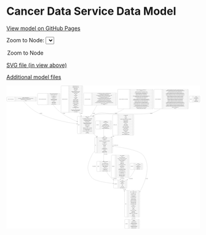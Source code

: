 <link rel='stylesheet' href="assets/style.css">
<link rel='stylesheet' href="https://unpkg.com/leaflet@1.5.1/dist/leaflet.css" integrity="sha512-xwE/Az9zrjBIphAcBb3F6JVqxf46+CDLwfLMHloNu6KEQCAWi6HcDUbeOfBIptF7tcCzusKFjFw2yuvEpDL9wQ==" crossorigin="">
<script type="text/javascript" src="https://code.jquery.com/jquery-3.2.1.min.js"></script>
<script type="text/javascript"  src="https://unpkg.com/leaflet@1.5.1/dist/leaflet.js"></script>
<script type="text/javascript" src="assets/actions.js"></script>

Cancer Data Service Data Model
==============================

[View model on GitHub Pages](https://cbiit.github.io/cds-model)



Zoom to Node: <select id="node_select">
  <option value="">Zoom to Node</option>
</select>
<div id="model"></div>

<p>
<a href="./model-desc/cds-model.svg">SVG file (in view above)</a>
<p>
<a href="./model-desc">Additional model files</a>
<div id='graph' style='display:off;'>
<svg width="4345pt" height="3219pt"
 viewBox="0.00 0.00 4344.50 3219.00" xmlns="http://www.w3.org/2000/svg" xmlns:xlink="http://www.w3.org/1999/xlink">
<g id="graph0" class="graph" transform="scale(1 1) rotate(0) translate(4 3215)">
<title>Perl</title>
<polygon fill="#ffffff" stroke="transparent" points="-4,4 -4,-3215 4340.5,-3215 4340.5,4 -4,4"/>
<!-- NonDICOMPETimages -->
<g id="node1" class="node">
<title>NonDICOMPETimages</title>
<path fill="none" stroke="#000000" d="M12,-2865.5C12,-2865.5 661,-2865.5 661,-2865.5 667,-2865.5 673,-2871.5 673,-2877.5 673,-2877.5 673,-2945.5 673,-2945.5 673,-2951.5 667,-2957.5 661,-2957.5 661,-2957.5 12,-2957.5 12,-2957.5 6,-2957.5 0,-2951.5 0,-2945.5 0,-2945.5 0,-2877.5 0,-2877.5 0,-2871.5 6,-2865.5 12,-2865.5"/>
<text text-anchor="middle" x="91" y="-2907.8" font-family="Times,serif" font-size="14.00" fill="#000000">NonDICOMPETimages</text>
<polyline fill="none" stroke="#000000" points="182,-2865.5 182,-2957.5 "/>
<text text-anchor="middle" x="192.5" y="-2907.8" font-family="Times,serif" font-size="14.00" fill="#000000"> </text>
<polyline fill="none" stroke="#000000" points="203,-2865.5 203,-2957.5 "/>
<text text-anchor="middle" x="427.5" y="-2942.3" font-family="Times,serif" font-size="14.00" fill="#000000">NonDICOMPETimages_id</text>
<polyline fill="none" stroke="#000000" points="203,-2934.5 652,-2934.5 "/>
<text text-anchor="middle" x="427.5" y="-2919.3" font-family="Times,serif" font-size="14.00" fill="#000000">PETImagingAcquisitionProtocolElement_gantryDetectorTilt</text>
<polyline fill="none" stroke="#000000" points="203,-2911.5 652,-2911.5 "/>
<text text-anchor="middle" x="427.5" y="-2896.3" font-family="Times,serif" font-size="14.00" fill="#000000">Radiopharmaceutical_radionuclideCode</text>
<polyline fill="none" stroke="#000000" points="203,-2888.5 652,-2888.5 "/>
<text text-anchor="middle" x="427.5" y="-2873.3" font-family="Times,serif" font-size="14.00" fill="#000000">crdc_id</text>
<polyline fill="none" stroke="#000000" points="652,-2865.5 652,-2957.5 "/>
<text text-anchor="middle" x="662.5" y="-2907.8" font-family="Times,serif" font-size="14.00" fill="#000000"> </text>
</g>
<!-- image -->
<g id="node3" class="node">
<title>image</title>
<path fill="none" stroke="#000000" d="M1599,-2135C1599,-2135 1964,-2135 1964,-2135 1970,-2135 1976,-2141 1976,-2147 1976,-2147 1976,-2514 1976,-2514 1976,-2520 1970,-2526 1964,-2526 1964,-2526 1599,-2526 1599,-2526 1593,-2526 1587,-2520 1587,-2514 1587,-2514 1587,-2147 1587,-2147 1587,-2141 1593,-2135 1599,-2135"/>
<text text-anchor="middle" x="1617" y="-2326.8" font-family="Times,serif" font-size="14.00" fill="#000000">image</text>
<polyline fill="none" stroke="#000000" points="1647,-2135 1647,-2526 "/>
<text text-anchor="middle" x="1657.5" y="-2326.8" font-family="Times,serif" font-size="14.00" fill="#000000"> </text>
<polyline fill="none" stroke="#000000" points="1668,-2135 1668,-2526 "/>
<text text-anchor="middle" x="1811.5" y="-2510.8" font-family="Times,serif" font-size="14.00" fill="#000000">citation_or_DOI</text>
<polyline fill="none" stroke="#000000" points="1668,-2503 1955,-2503 "/>
<text text-anchor="middle" x="1811.5" y="-2487.8" font-family="Times,serif" font-size="14.00" fill="#000000">crdc_id</text>
<polyline fill="none" stroke="#000000" points="1668,-2480 1955,-2480 "/>
<text text-anchor="middle" x="1811.5" y="-2464.8" font-family="Times,serif" font-size="14.00" fill="#000000">de_identification_method_description</text>
<polyline fill="none" stroke="#000000" points="1668,-2457 1955,-2457 "/>
<text text-anchor="middle" x="1811.5" y="-2441.8" font-family="Times,serif" font-size="14.00" fill="#000000">de_identification_method_type</text>
<polyline fill="none" stroke="#000000" points="1668,-2434 1955,-2434 "/>
<text text-anchor="middle" x="1811.5" y="-2418.8" font-family="Times,serif" font-size="14.00" fill="#000000">de_identification_software</text>
<polyline fill="none" stroke="#000000" points="1668,-2411 1955,-2411 "/>
<text text-anchor="middle" x="1811.5" y="-2395.8" font-family="Times,serif" font-size="14.00" fill="#000000">image_modality</text>
<polyline fill="none" stroke="#000000" points="1668,-2388 1955,-2388 "/>
<text text-anchor="middle" x="1811.5" y="-2372.8" font-family="Times,serif" font-size="14.00" fill="#000000">imaging_equipment_manufacturer</text>
<polyline fill="none" stroke="#000000" points="1668,-2365 1955,-2365 "/>
<text text-anchor="middle" x="1811.5" y="-2349.8" font-family="Times,serif" font-size="14.00" fill="#000000">imaging_equipment_model</text>
<polyline fill="none" stroke="#000000" points="1668,-2342 1955,-2342 "/>
<text text-anchor="middle" x="1811.5" y="-2326.8" font-family="Times,serif" font-size="14.00" fill="#000000">imaging_protocol</text>
<polyline fill="none" stroke="#000000" points="1668,-2319 1955,-2319 "/>
<text text-anchor="middle" x="1811.5" y="-2303.8" font-family="Times,serif" font-size="14.00" fill="#000000">imaging_software</text>
<polyline fill="none" stroke="#000000" points="1668,-2296 1955,-2296 "/>
<text text-anchor="middle" x="1811.5" y="-2280.8" font-family="Times,serif" font-size="14.00" fill="#000000">license</text>
<polyline fill="none" stroke="#000000" points="1668,-2273 1955,-2273 "/>
<text text-anchor="middle" x="1811.5" y="-2257.8" font-family="Times,serif" font-size="14.00" fill="#000000">longitudinal_temporal_event_offset</text>
<polyline fill="none" stroke="#000000" points="1668,-2250 1955,-2250 "/>
<text text-anchor="middle" x="1811.5" y="-2234.8" font-family="Times,serif" font-size="14.00" fill="#000000">longitudinal_temporal_event_type</text>
<polyline fill="none" stroke="#000000" points="1668,-2227 1955,-2227 "/>
<text text-anchor="middle" x="1811.5" y="-2211.8" font-family="Times,serif" font-size="14.00" fill="#000000">organ_or_tissue</text>
<polyline fill="none" stroke="#000000" points="1668,-2204 1955,-2204 "/>
<text text-anchor="middle" x="1811.5" y="-2188.8" font-family="Times,serif" font-size="14.00" fill="#000000">performed_imaging_study_typeCode</text>
<polyline fill="none" stroke="#000000" points="1668,-2181 1955,-2181 "/>
<text text-anchor="middle" x="1811.5" y="-2165.8" font-family="Times,serif" font-size="14.00" fill="#000000">species</text>
<polyline fill="none" stroke="#000000" points="1668,-2158 1955,-2158 "/>
<text text-anchor="middle" x="1811.5" y="-2142.8" font-family="Times,serif" font-size="14.00" fill="#000000">study_link_id</text>
<polyline fill="none" stroke="#000000" points="1955,-2135 1955,-2526 "/>
<text text-anchor="middle" x="1965.5" y="-2326.8" font-family="Times,serif" font-size="14.00" fill="#000000"> </text>
</g>
<!-- NonDICOMPETimages&#45;&gt;image -->
<g id="edge9" class="edge">
<title>NonDICOMPETimages&#45;&gt;image</title>
<path fill="none" stroke="#000000" d="M376.4788,-2865.231C436.1849,-2799.0815 555.2193,-2678.1811 681.5,-2612 971.3937,-2460.0727 1347.9548,-2386.8059 1576.8265,-2354.0727"/>
<polygon fill="#000000" stroke="#000000" points="1577.5255,-2357.5087 1586.9352,-2352.6396 1576.5429,-2350.578 1577.5255,-2357.5087"/>
<text text-anchor="middle" x="769" y="-2582.8" font-family="Times,serif" font-size="14.00" fill="#000000">of_image</text>
</g>
<!-- program -->
<g id="node2" class="node">
<title>program</title>
<path fill="none" stroke="#000000" d="M2660.5,-.5C2660.5,-.5 2968.5,-.5 2968.5,-.5 2974.5,-.5 2980.5,-6.5 2980.5,-12.5 2980.5,-12.5 2980.5,-195.5 2980.5,-195.5 2980.5,-201.5 2974.5,-207.5 2968.5,-207.5 2968.5,-207.5 2660.5,-207.5 2660.5,-207.5 2654.5,-207.5 2648.5,-201.5 2648.5,-195.5 2648.5,-195.5 2648.5,-12.5 2648.5,-12.5 2648.5,-6.5 2654.5,-.5 2660.5,-.5"/>
<text text-anchor="middle" x="2687.5" y="-100.3" font-family="Times,serif" font-size="14.00" fill="#000000">program</text>
<polyline fill="none" stroke="#000000" points="2726.5,-.5 2726.5,-207.5 "/>
<text text-anchor="middle" x="2737" y="-100.3" font-family="Times,serif" font-size="14.00" fill="#000000"> </text>
<polyline fill="none" stroke="#000000" points="2747.5,-.5 2747.5,-207.5 "/>
<text text-anchor="middle" x="2853.5" y="-192.3" font-family="Times,serif" font-size="14.00" fill="#000000">crdc_id</text>
<polyline fill="none" stroke="#000000" points="2747.5,-184.5 2959.5,-184.5 "/>
<text text-anchor="middle" x="2853.5" y="-169.3" font-family="Times,serif" font-size="14.00" fill="#000000">institution</text>
<polyline fill="none" stroke="#000000" points="2747.5,-161.5 2959.5,-161.5 "/>
<text text-anchor="middle" x="2853.5" y="-146.3" font-family="Times,serif" font-size="14.00" fill="#000000">program_acronym</text>
<polyline fill="none" stroke="#000000" points="2747.5,-138.5 2959.5,-138.5 "/>
<text text-anchor="middle" x="2853.5" y="-123.3" font-family="Times,serif" font-size="14.00" fill="#000000">program_external_url</text>
<polyline fill="none" stroke="#000000" points="2747.5,-115.5 2959.5,-115.5 "/>
<text text-anchor="middle" x="2853.5" y="-100.3" font-family="Times,serif" font-size="14.00" fill="#000000">program_full_description</text>
<polyline fill="none" stroke="#000000" points="2747.5,-92.5 2959.5,-92.5 "/>
<text text-anchor="middle" x="2853.5" y="-77.3" font-family="Times,serif" font-size="14.00" fill="#000000">program_name</text>
<polyline fill="none" stroke="#000000" points="2747.5,-69.5 2959.5,-69.5 "/>
<text text-anchor="middle" x="2853.5" y="-54.3" font-family="Times,serif" font-size="14.00" fill="#000000">program_short_description</text>
<polyline fill="none" stroke="#000000" points="2747.5,-46.5 2959.5,-46.5 "/>
<text text-anchor="middle" x="2853.5" y="-31.3" font-family="Times,serif" font-size="14.00" fill="#000000">program_short_name</text>
<polyline fill="none" stroke="#000000" points="2747.5,-23.5 2959.5,-23.5 "/>
<text text-anchor="middle" x="2853.5" y="-8.3" font-family="Times,serif" font-size="14.00" fill="#000000">program_sort_order</text>
<polyline fill="none" stroke="#000000" points="2959.5,-.5 2959.5,-207.5 "/>
<text text-anchor="middle" x="2970" y="-100.3" font-family="Times,serif" font-size="14.00" fill="#000000"> </text>
</g>
<!-- file -->
<g id="node10" class="node">
<title>file</title>
<path fill="none" stroke="#000000" d="M1986.5,-1703.5C1986.5,-1703.5 2366.5,-1703.5 2366.5,-1703.5 2372.5,-1703.5 2378.5,-1709.5 2378.5,-1715.5 2378.5,-1715.5 2378.5,-2036.5 2378.5,-2036.5 2378.5,-2042.5 2372.5,-2048.5 2366.5,-2048.5 2366.5,-2048.5 1986.5,-2048.5 1986.5,-2048.5 1980.5,-2048.5 1974.5,-2042.5 1974.5,-2036.5 1974.5,-2036.5 1974.5,-1715.5 1974.5,-1715.5 1974.5,-1709.5 1980.5,-1703.5 1986.5,-1703.5"/>
<text text-anchor="middle" x="1994" y="-1872.3" font-family="Times,serif" font-size="14.00" fill="#000000">file</text>
<polyline fill="none" stroke="#000000" points="2013.5,-1703.5 2013.5,-2048.5 "/>
<text text-anchor="middle" x="2024" y="-1872.3" font-family="Times,serif" font-size="14.00" fill="#000000"> </text>
<polyline fill="none" stroke="#000000" points="2034.5,-1703.5 2034.5,-2048.5 "/>
<text text-anchor="middle" x="2196" y="-2033.3" font-family="Times,serif" font-size="14.00" fill="#000000">checksum_algorithm</text>
<polyline fill="none" stroke="#000000" points="2034.5,-2025.5 2357.5,-2025.5 "/>
<text text-anchor="middle" x="2196" y="-2010.3" font-family="Times,serif" font-size="14.00" fill="#000000">checksum_value</text>
<polyline fill="none" stroke="#000000" points="2034.5,-2002.5 2357.5,-2002.5 "/>
<text text-anchor="middle" x="2196" y="-1987.3" font-family="Times,serif" font-size="14.00" fill="#000000">crdc_id</text>
<polyline fill="none" stroke="#000000" points="2034.5,-1979.5 2357.5,-1979.5 "/>
<text text-anchor="middle" x="2196" y="-1964.3" font-family="Times,serif" font-size="14.00" fill="#000000">experimental_strategy_and_data_subtypes</text>
<polyline fill="none" stroke="#000000" points="2034.5,-1956.5 2357.5,-1956.5 "/>
<text text-anchor="middle" x="2196" y="-1941.3" font-family="Times,serif" font-size="14.00" fill="#000000">file_description</text>
<polyline fill="none" stroke="#000000" points="2034.5,-1933.5 2357.5,-1933.5 "/>
<text text-anchor="middle" x="2196" y="-1918.3" font-family="Times,serif" font-size="14.00" fill="#000000">file_id</text>
<polyline fill="none" stroke="#000000" points="2034.5,-1910.5 2357.5,-1910.5 "/>
<text text-anchor="middle" x="2196" y="-1895.3" font-family="Times,serif" font-size="14.00" fill="#000000">file_mapping_level</text>
<polyline fill="none" stroke="#000000" points="2034.5,-1887.5 2357.5,-1887.5 "/>
<text text-anchor="middle" x="2196" y="-1872.3" font-family="Times,serif" font-size="14.00" fill="#000000">file_name</text>
<polyline fill="none" stroke="#000000" points="2034.5,-1864.5 2357.5,-1864.5 "/>
<text text-anchor="middle" x="2196" y="-1849.3" font-family="Times,serif" font-size="14.00" fill="#000000">file_size</text>
<polyline fill="none" stroke="#000000" points="2034.5,-1841.5 2357.5,-1841.5 "/>
<text text-anchor="middle" x="2196" y="-1826.3" font-family="Times,serif" font-size="14.00" fill="#000000">file_type</text>
<polyline fill="none" stroke="#000000" points="2034.5,-1818.5 2357.5,-1818.5 "/>
<text text-anchor="middle" x="2196" y="-1803.3" font-family="Times,serif" font-size="14.00" fill="#000000">file_url_in_cds</text>
<polyline fill="none" stroke="#000000" points="2034.5,-1795.5 2357.5,-1795.5 "/>
<text text-anchor="middle" x="2196" y="-1780.3" font-family="Times,serif" font-size="14.00" fill="#000000">is_supplementary_file</text>
<polyline fill="none" stroke="#000000" points="2034.5,-1772.5 2357.5,-1772.5 "/>
<text text-anchor="middle" x="2196" y="-1757.3" font-family="Times,serif" font-size="14.00" fill="#000000">md5sum</text>
<polyline fill="none" stroke="#000000" points="2034.5,-1749.5 2357.5,-1749.5 "/>
<text text-anchor="middle" x="2196" y="-1734.3" font-family="Times,serif" font-size="14.00" fill="#000000">release_datetime</text>
<polyline fill="none" stroke="#000000" points="2034.5,-1726.5 2357.5,-1726.5 "/>
<text text-anchor="middle" x="2196" y="-1711.3" font-family="Times,serif" font-size="14.00" fill="#000000">submission_version</text>
<polyline fill="none" stroke="#000000" points="2357.5,-1703.5 2357.5,-2048.5 "/>
<text text-anchor="middle" x="2368" y="-1872.3" font-family="Times,serif" font-size="14.00" fill="#000000"> </text>
</g>
<!-- image&#45;&gt;file -->
<g id="edge17" class="edge">
<title>image&#45;&gt;file</title>
<path fill="none" stroke="#000000" d="M1951.5947,-2134.7834C1974.2258,-2108.7433 1997.3465,-2082.1399 2019.7369,-2056.3768"/>
<polygon fill="#000000" stroke="#000000" points="2022.427,-2058.617 2026.345,-2048.7733 2017.1435,-2054.0252 2022.427,-2058.617"/>
<text text-anchor="middle" x="2025.5" y="-2070.8" font-family="Times,serif" font-size="14.00" fill="#000000">of_file</text>
</g>
<!-- sample -->
<g id="node4" class="node">
<title>sample</title>
<path fill="none" stroke="#000000" d="M2033.5,-1283.5C2033.5,-1283.5 2319.5,-1283.5 2319.5,-1283.5 2325.5,-1283.5 2331.5,-1289.5 2331.5,-1295.5 2331.5,-1295.5 2331.5,-1501.5 2331.5,-1501.5 2331.5,-1507.5 2325.5,-1513.5 2319.5,-1513.5 2319.5,-1513.5 2033.5,-1513.5 2033.5,-1513.5 2027.5,-1513.5 2021.5,-1507.5 2021.5,-1501.5 2021.5,-1501.5 2021.5,-1295.5 2021.5,-1295.5 2021.5,-1289.5 2027.5,-1283.5 2033.5,-1283.5"/>
<text text-anchor="middle" x="2055.5" y="-1394.8" font-family="Times,serif" font-size="14.00" fill="#000000">sample</text>
<polyline fill="none" stroke="#000000" points="2089.5,-1283.5 2089.5,-1513.5 "/>
<text text-anchor="middle" x="2100" y="-1394.8" font-family="Times,serif" font-size="14.00" fill="#000000"> </text>
<polyline fill="none" stroke="#000000" points="2110.5,-1283.5 2110.5,-1513.5 "/>
<text text-anchor="middle" x="2210.5" y="-1498.3" font-family="Times,serif" font-size="14.00" fill="#000000">biosample_accession</text>
<polyline fill="none" stroke="#000000" points="2110.5,-1490.5 2310.5,-1490.5 "/>
<text text-anchor="middle" x="2210.5" y="-1475.3" font-family="Times,serif" font-size="14.00" fill="#000000">crdc_id</text>
<polyline fill="none" stroke="#000000" points="2110.5,-1467.5 2310.5,-1467.5 "/>
<text text-anchor="middle" x="2210.5" y="-1452.3" font-family="Times,serif" font-size="14.00" fill="#000000">derived_from_specimen</text>
<polyline fill="none" stroke="#000000" points="2110.5,-1444.5 2310.5,-1444.5 "/>
<text text-anchor="middle" x="2210.5" y="-1429.3" font-family="Times,serif" font-size="14.00" fill="#000000">sample_age_at_collection</text>
<polyline fill="none" stroke="#000000" points="2110.5,-1421.5 2310.5,-1421.5 "/>
<text text-anchor="middle" x="2210.5" y="-1406.3" font-family="Times,serif" font-size="14.00" fill="#000000">sample_anatomic_site</text>
<polyline fill="none" stroke="#000000" points="2110.5,-1398.5 2310.5,-1398.5 "/>
<text text-anchor="middle" x="2210.5" y="-1383.3" font-family="Times,serif" font-size="14.00" fill="#000000">sample_description</text>
<polyline fill="none" stroke="#000000" points="2110.5,-1375.5 2310.5,-1375.5 "/>
<text text-anchor="middle" x="2210.5" y="-1360.3" font-family="Times,serif" font-size="14.00" fill="#000000">sample_id</text>
<polyline fill="none" stroke="#000000" points="2110.5,-1352.5 2310.5,-1352.5 "/>
<text text-anchor="middle" x="2210.5" y="-1337.3" font-family="Times,serif" font-size="14.00" fill="#000000">sample_tumor_status</text>
<polyline fill="none" stroke="#000000" points="2110.5,-1329.5 2310.5,-1329.5 "/>
<text text-anchor="middle" x="2210.5" y="-1314.3" font-family="Times,serif" font-size="14.00" fill="#000000">sample_type</text>
<polyline fill="none" stroke="#000000" points="2110.5,-1306.5 2310.5,-1306.5 "/>
<text text-anchor="middle" x="2210.5" y="-1291.3" font-family="Times,serif" font-size="14.00" fill="#000000">sample_type_category</text>
<polyline fill="none" stroke="#000000" points="2310.5,-1283.5 2310.5,-1513.5 "/>
<text text-anchor="middle" x="2321" y="-1394.8" font-family="Times,serif" font-size="14.00" fill="#000000"> </text>
</g>
<!-- participant -->
<g id="node13" class="node">
<title>participant</title>
<path fill="none" stroke="#000000" d="M2409.5,-909.5C2409.5,-909.5 2687.5,-909.5 2687.5,-909.5 2693.5,-909.5 2699.5,-915.5 2699.5,-921.5 2699.5,-921.5 2699.5,-1081.5 2699.5,-1081.5 2699.5,-1087.5 2693.5,-1093.5 2687.5,-1093.5 2687.5,-1093.5 2409.5,-1093.5 2409.5,-1093.5 2403.5,-1093.5 2397.5,-1087.5 2397.5,-1081.5 2397.5,-1081.5 2397.5,-921.5 2397.5,-921.5 2397.5,-915.5 2403.5,-909.5 2409.5,-909.5"/>
<text text-anchor="middle" x="2445.5" y="-997.8" font-family="Times,serif" font-size="14.00" fill="#000000">participant</text>
<polyline fill="none" stroke="#000000" points="2493.5,-909.5 2493.5,-1093.5 "/>
<text text-anchor="middle" x="2504" y="-997.8" font-family="Times,serif" font-size="14.00" fill="#000000"> </text>
<polyline fill="none" stroke="#000000" points="2514.5,-909.5 2514.5,-1093.5 "/>
<text text-anchor="middle" x="2596.5" y="-1078.3" font-family="Times,serif" font-size="14.00" fill="#000000">crdc_id</text>
<polyline fill="none" stroke="#000000" points="2514.5,-1070.5 2678.5,-1070.5 "/>
<text text-anchor="middle" x="2596.5" y="-1055.3" font-family="Times,serif" font-size="14.00" fill="#000000">dbGaP_subject_id</text>
<polyline fill="none" stroke="#000000" points="2514.5,-1047.5 2678.5,-1047.5 "/>
<text text-anchor="middle" x="2596.5" y="-1032.3" font-family="Times,serif" font-size="14.00" fill="#000000">ethnicity</text>
<polyline fill="none" stroke="#000000" points="2514.5,-1024.5 2678.5,-1024.5 "/>
<text text-anchor="middle" x="2596.5" y="-1009.3" font-family="Times,serif" font-size="14.00" fill="#000000">participant_id</text>
<polyline fill="none" stroke="#000000" points="2514.5,-1001.5 2678.5,-1001.5 "/>
<text text-anchor="middle" x="2596.5" y="-986.3" font-family="Times,serif" font-size="14.00" fill="#000000">race</text>
<polyline fill="none" stroke="#000000" points="2514.5,-978.5 2678.5,-978.5 "/>
<text text-anchor="middle" x="2596.5" y="-963.3" font-family="Times,serif" font-size="14.00" fill="#000000">sex</text>
<polyline fill="none" stroke="#000000" points="2514.5,-955.5 2678.5,-955.5 "/>
<text text-anchor="middle" x="2596.5" y="-940.3" font-family="Times,serif" font-size="14.00" fill="#000000">sex_at_birth</text>
<polyline fill="none" stroke="#000000" points="2514.5,-932.5 2678.5,-932.5 "/>
<text text-anchor="middle" x="2596.5" y="-917.3" font-family="Times,serif" font-size="14.00" fill="#000000">study_participant_id</text>
<polyline fill="none" stroke="#000000" points="2678.5,-909.5 2678.5,-1093.5 "/>
<text text-anchor="middle" x="2689" y="-997.8" font-family="Times,serif" font-size="14.00" fill="#000000"> </text>
</g>
<!-- sample&#45;&gt;participant -->
<g id="edge14" class="edge">
<title>sample&#45;&gt;participant</title>
<path fill="none" stroke="#000000" d="M2237.8331,-1283.3325C2265.5556,-1237.3225 2300.9776,-1185.7138 2340.5,-1145 2355.8033,-1129.2354 2373.0791,-1114.1471 2390.9702,-1100.0737"/>
<polygon fill="#000000" stroke="#000000" points="2393.464,-1102.5694 2399.2288,-1093.6803 2389.1788,-1097.0343 2393.464,-1102.5694"/>
<text text-anchor="middle" x="2427" y="-1115.8" font-family="Times,serif" font-size="14.00" fill="#000000">of_participant</text>
</g>
<!-- NonDICOMpathologyImages -->
<g id="node5" class="node">
<title>NonDICOMpathologyImages</title>
<path fill="none" stroke="#000000" d="M703,-2785C703,-2785 1190,-2785 1190,-2785 1196,-2785 1202,-2791 1202,-2797 1202,-2797 1202,-3026 1202,-3026 1202,-3032 1196,-3038 1190,-3038 1190,-3038 703,-3038 703,-3038 697,-3038 691,-3032 691,-3026 691,-3026 691,-2797 691,-2797 691,-2791 697,-2785 703,-2785"/>
<text text-anchor="middle" x="803" y="-2907.8" font-family="Times,serif" font-size="14.00" fill="#000000">NonDICOMpathologyImages</text>
<polyline fill="none" stroke="#000000" points="915,-2785 915,-3038 "/>
<text text-anchor="middle" x="925.5" y="-2907.8" font-family="Times,serif" font-size="14.00" fill="#000000"> </text>
<polyline fill="none" stroke="#000000" points="936,-2785 936,-3038 "/>
<text text-anchor="middle" x="1058.5" y="-3022.8" font-family="Times,serif" font-size="14.00" fill="#000000">NonDICOMpathologyImages_id</text>
<polyline fill="none" stroke="#000000" points="936,-3015 1181,-3015 "/>
<text text-anchor="middle" x="1058.5" y="-2999.8" font-family="Times,serif" font-size="14.00" fill="#000000">acquisition_method_type</text>
<polyline fill="none" stroke="#000000" points="936,-2992 1181,-2992 "/>
<text text-anchor="middle" x="1058.5" y="-2976.8" font-family="Times,serif" font-size="14.00" fill="#000000">crdc_id</text>
<polyline fill="none" stroke="#000000" points="936,-2969 1181,-2969 "/>
<text text-anchor="middle" x="1058.5" y="-2953.8" font-family="Times,serif" font-size="14.00" fill="#000000">embedding_medium</text>
<polyline fill="none" stroke="#000000" points="936,-2946 1181,-2946 "/>
<text text-anchor="middle" x="1058.5" y="-2930.8" font-family="Times,serif" font-size="14.00" fill="#000000">immersion</text>
<polyline fill="none" stroke="#000000" points="936,-2923 1181,-2923 "/>
<text text-anchor="middle" x="1058.5" y="-2907.8" font-family="Times,serif" font-size="14.00" fill="#000000">lens_numerical_aperture</text>
<polyline fill="none" stroke="#000000" points="936,-2900 1181,-2900 "/>
<text text-anchor="middle" x="1058.5" y="-2884.8" font-family="Times,serif" font-size="14.00" fill="#000000">nominal_magnification</text>
<polyline fill="none" stroke="#000000" points="936,-2877 1181,-2877 "/>
<text text-anchor="middle" x="1058.5" y="-2861.8" font-family="Times,serif" font-size="14.00" fill="#000000">objective</text>
<polyline fill="none" stroke="#000000" points="936,-2854 1181,-2854 "/>
<text text-anchor="middle" x="1058.5" y="-2838.8" font-family="Times,serif" font-size="14.00" fill="#000000">staining_method</text>
<polyline fill="none" stroke="#000000" points="936,-2831 1181,-2831 "/>
<text text-anchor="middle" x="1058.5" y="-2815.8" font-family="Times,serif" font-size="14.00" fill="#000000">tissue_fixative</text>
<polyline fill="none" stroke="#000000" points="936,-2808 1181,-2808 "/>
<text text-anchor="middle" x="1058.5" y="-2792.8" font-family="Times,serif" font-size="14.00" fill="#000000">tumor_tissue_type</text>
<polyline fill="none" stroke="#000000" points="1181,-2785 1181,-3038 "/>
<text text-anchor="middle" x="1191.5" y="-2907.8" font-family="Times,serif" font-size="14.00" fill="#000000"> </text>
</g>
<!-- NonDICOMpathologyImages&#45;&gt;image -->
<g id="edge4" class="edge">
<title>NonDICOMpathologyImages&#45;&gt;image</title>
<path fill="none" stroke="#000000" d="M1039.4159,-2784.9654C1086.196,-2727.2215 1146.5091,-2660.9671 1210.5,-2612 1322.0247,-2526.6591 1463.5035,-2456.6876 1577.7298,-2407.8518"/>
<polygon fill="#000000" stroke="#000000" points="1579.1164,-2411.0655 1586.9488,-2403.9308 1576.3767,-2404.6239 1579.1164,-2411.0655"/>
<text text-anchor="middle" x="1285" y="-2582.8" font-family="Times,serif" font-size="14.00" fill="#000000">of_image</text>
</g>
<!-- version -->
<g id="node6" class="node">
<title>version</title>
<path fill="none" stroke="#000000" d="M4108.5,-2842.5C4108.5,-2842.5 4324.5,-2842.5 4324.5,-2842.5 4330.5,-2842.5 4336.5,-2848.5 4336.5,-2854.5 4336.5,-2854.5 4336.5,-2968.5 4336.5,-2968.5 4336.5,-2974.5 4330.5,-2980.5 4324.5,-2980.5 4324.5,-2980.5 4108.5,-2980.5 4108.5,-2980.5 4102.5,-2980.5 4096.5,-2974.5 4096.5,-2968.5 4096.5,-2968.5 4096.5,-2854.5 4096.5,-2854.5 4096.5,-2848.5 4102.5,-2842.5 4108.5,-2842.5"/>
<text text-anchor="middle" x="4131" y="-2907.8" font-family="Times,serif" font-size="14.00" fill="#000000">version</text>
<polyline fill="none" stroke="#000000" points="4165.5,-2842.5 4165.5,-2980.5 "/>
<text text-anchor="middle" x="4176" y="-2907.8" font-family="Times,serif" font-size="14.00" fill="#000000"> </text>
<polyline fill="none" stroke="#000000" points="4186.5,-2842.5 4186.5,-2980.5 "/>
<text text-anchor="middle" x="4251" y="-2965.3" font-family="Times,serif" font-size="14.00" fill="#000000">crdc_id</text>
<polyline fill="none" stroke="#000000" points="4186.5,-2957.5 4315.5,-2957.5 "/>
<text text-anchor="middle" x="4251" y="-2942.3" font-family="Times,serif" font-size="14.00" fill="#000000">data_version</text>
<polyline fill="none" stroke="#000000" points="4186.5,-2934.5 4315.5,-2934.5 "/>
<text text-anchor="middle" x="4251" y="-2919.3" font-family="Times,serif" font-size="14.00" fill="#000000">data_version_id</text>
<polyline fill="none" stroke="#000000" points="4186.5,-2911.5 4315.5,-2911.5 "/>
<text text-anchor="middle" x="4251" y="-2896.3" font-family="Times,serif" font-size="14.00" fill="#000000">datetime</text>
<polyline fill="none" stroke="#000000" points="4186.5,-2888.5 4315.5,-2888.5 "/>
<text text-anchor="middle" x="4251" y="-2873.3" font-family="Times,serif" font-size="14.00" fill="#000000">description</text>
<polyline fill="none" stroke="#000000" points="4186.5,-2865.5 4315.5,-2865.5 "/>
<text text-anchor="middle" x="4251" y="-2850.3" font-family="Times,serif" font-size="14.00" fill="#000000">model_version</text>
<polyline fill="none" stroke="#000000" points="4315.5,-2842.5 4315.5,-2980.5 "/>
<text text-anchor="middle" x="4326" y="-2907.8" font-family="Times,serif" font-size="14.00" fill="#000000"> </text>
</g>
<!-- proteomic -->
<g id="node7" class="node">
<title>proteomic</title>
<path fill="none" stroke="#000000" d="M2006.5,-2238.5C2006.5,-2238.5 2346.5,-2238.5 2346.5,-2238.5 2352.5,-2238.5 2358.5,-2244.5 2358.5,-2250.5 2358.5,-2250.5 2358.5,-2410.5 2358.5,-2410.5 2358.5,-2416.5 2352.5,-2422.5 2346.5,-2422.5 2346.5,-2422.5 2006.5,-2422.5 2006.5,-2422.5 2000.5,-2422.5 1994.5,-2416.5 1994.5,-2410.5 1994.5,-2410.5 1994.5,-2250.5 1994.5,-2250.5 1994.5,-2244.5 2000.5,-2238.5 2006.5,-2238.5"/>
<text text-anchor="middle" x="2039" y="-2326.8" font-family="Times,serif" font-size="14.00" fill="#000000">proteomic</text>
<polyline fill="none" stroke="#000000" points="2083.5,-2238.5 2083.5,-2422.5 "/>
<text text-anchor="middle" x="2094" y="-2326.8" font-family="Times,serif" font-size="14.00" fill="#000000"> </text>
<polyline fill="none" stroke="#000000" points="2104.5,-2238.5 2104.5,-2422.5 "/>
<text text-anchor="middle" x="2221" y="-2407.3" font-family="Times,serif" font-size="14.00" fill="#000000">aliquot_id</text>
<polyline fill="none" stroke="#000000" points="2104.5,-2399.5 2337.5,-2399.5 "/>
<text text-anchor="middle" x="2221" y="-2384.3" font-family="Times,serif" font-size="14.00" fill="#000000">analytical_fractions</text>
<polyline fill="none" stroke="#000000" points="2104.5,-2376.5 2337.5,-2376.5 "/>
<text text-anchor="middle" x="2221" y="-2361.3" font-family="Times,serif" font-size="14.00" fill="#000000">crdc_id</text>
<polyline fill="none" stroke="#000000" points="2104.5,-2353.5 2337.5,-2353.5 "/>
<text text-anchor="middle" x="2221" y="-2338.3" font-family="Times,serif" font-size="14.00" fill="#000000">instrument_make</text>
<polyline fill="none" stroke="#000000" points="2104.5,-2330.5 2337.5,-2330.5 "/>
<text text-anchor="middle" x="2221" y="-2315.3" font-family="Times,serif" font-size="14.00" fill="#000000">manufacturer_model_name</text>
<polyline fill="none" stroke="#000000" points="2104.5,-2307.5 2337.5,-2307.5 "/>
<text text-anchor="middle" x="2221" y="-2292.3" font-family="Times,serif" font-size="14.00" fill="#000000">proteomic_design_description</text>
<polyline fill="none" stroke="#000000" points="2104.5,-2284.5 2337.5,-2284.5 "/>
<text text-anchor="middle" x="2221" y="-2269.3" font-family="Times,serif" font-size="14.00" fill="#000000">proteomic_info_id</text>
<polyline fill="none" stroke="#000000" points="2104.5,-2261.5 2337.5,-2261.5 "/>
<text text-anchor="middle" x="2221" y="-2246.3" font-family="Times,serif" font-size="14.00" fill="#000000">proteomic_instrument_model</text>
<polyline fill="none" stroke="#000000" points="2337.5,-2238.5 2337.5,-2422.5 "/>
<text text-anchor="middle" x="2348" y="-2326.8" font-family="Times,serif" font-size="14.00" fill="#000000"> </text>
</g>
<!-- proteomic&#45;&gt;file -->
<g id="edge18" class="edge">
<title>proteomic&#45;&gt;file</title>
<path fill="none" stroke="#000000" d="M2176.5,-2238.2514C2176.5,-2186.6364 2176.5,-2120.446 2176.5,-2058.7976"/>
<polygon fill="#000000" stroke="#000000" points="2180.0001,-2058.5472 2176.5,-2048.5472 2173.0001,-2058.5472 2180.0001,-2058.5472"/>
<text text-anchor="middle" x="2198.5" y="-2070.8" font-family="Times,serif" font-size="14.00" fill="#000000">of_file</text>
</g>
<!-- diagnosis -->
<g id="node8" class="node">
<title>diagnosis</title>
<path fill="none" stroke="#000000" d="M2361.5,-1145.5C2361.5,-1145.5 2735.5,-1145.5 2735.5,-1145.5 2741.5,-1145.5 2747.5,-1151.5 2747.5,-1157.5 2747.5,-1157.5 2747.5,-1639.5 2747.5,-1639.5 2747.5,-1645.5 2741.5,-1651.5 2735.5,-1651.5 2735.5,-1651.5 2361.5,-1651.5 2361.5,-1651.5 2355.5,-1651.5 2349.5,-1645.5 2349.5,-1639.5 2349.5,-1639.5 2349.5,-1157.5 2349.5,-1157.5 2349.5,-1151.5 2355.5,-1145.5 2361.5,-1145.5"/>
<text text-anchor="middle" x="2391.5" y="-1394.8" font-family="Times,serif" font-size="14.00" fill="#000000">diagnosis</text>
<polyline fill="none" stroke="#000000" points="2433.5,-1145.5 2433.5,-1651.5 "/>
<text text-anchor="middle" x="2444" y="-1394.8" font-family="Times,serif" font-size="14.00" fill="#000000"> </text>
<polyline fill="none" stroke="#000000" points="2454.5,-1145.5 2454.5,-1651.5 "/>
<text text-anchor="middle" x="2590.5" y="-1636.3" font-family="Times,serif" font-size="14.00" fill="#000000">age_at_diagnosis</text>
<polyline fill="none" stroke="#000000" points="2454.5,-1628.5 2726.5,-1628.5 "/>
<text text-anchor="middle" x="2590.5" y="-1613.3" font-family="Times,serif" font-size="14.00" fill="#000000">crdc_id</text>
<polyline fill="none" stroke="#000000" points="2454.5,-1605.5 2726.5,-1605.5 "/>
<text text-anchor="middle" x="2590.5" y="-1590.3" font-family="Times,serif" font-size="14.00" fill="#000000">days_to_last_followup</text>
<polyline fill="none" stroke="#000000" points="2454.5,-1582.5 2726.5,-1582.5 "/>
<text text-anchor="middle" x="2590.5" y="-1567.3" font-family="Times,serif" font-size="14.00" fill="#000000">days_to_last_known_disease_status</text>
<polyline fill="none" stroke="#000000" points="2454.5,-1559.5 2726.5,-1559.5 "/>
<text text-anchor="middle" x="2590.5" y="-1544.3" font-family="Times,serif" font-size="14.00" fill="#000000">days_to_last_known_status</text>
<polyline fill="none" stroke="#000000" points="2454.5,-1536.5 2726.5,-1536.5 "/>
<text text-anchor="middle" x="2590.5" y="-1521.3" font-family="Times,serif" font-size="14.00" fill="#000000">days_to_recurrence</text>
<polyline fill="none" stroke="#000000" points="2454.5,-1513.5 2726.5,-1513.5 "/>
<text text-anchor="middle" x="2590.5" y="-1498.3" font-family="Times,serif" font-size="14.00" fill="#000000">diagnosis_id</text>
<polyline fill="none" stroke="#000000" points="2454.5,-1490.5 2726.5,-1490.5 "/>
<text text-anchor="middle" x="2590.5" y="-1475.3" font-family="Times,serif" font-size="14.00" fill="#000000">disease_type</text>
<polyline fill="none" stroke="#000000" points="2454.5,-1467.5 2726.5,-1467.5 "/>
<text text-anchor="middle" x="2590.5" y="-1452.3" font-family="Times,serif" font-size="14.00" fill="#000000">incidence_type</text>
<polyline fill="none" stroke="#000000" points="2454.5,-1444.5 2726.5,-1444.5 "/>
<text text-anchor="middle" x="2590.5" y="-1429.3" font-family="Times,serif" font-size="14.00" fill="#000000">last_known_disease_status</text>
<polyline fill="none" stroke="#000000" points="2454.5,-1421.5 2726.5,-1421.5 "/>
<text text-anchor="middle" x="2590.5" y="-1406.3" font-family="Times,serif" font-size="14.00" fill="#000000">morphology</text>
<polyline fill="none" stroke="#000000" points="2454.5,-1398.5 2726.5,-1398.5 "/>
<text text-anchor="middle" x="2590.5" y="-1383.3" font-family="Times,serif" font-size="14.00" fill="#000000">primary_diagnosis</text>
<polyline fill="none" stroke="#000000" points="2454.5,-1375.5 2726.5,-1375.5 "/>
<text text-anchor="middle" x="2590.5" y="-1360.3" font-family="Times,serif" font-size="14.00" fill="#000000">primary_site</text>
<polyline fill="none" stroke="#000000" points="2454.5,-1352.5 2726.5,-1352.5 "/>
<text text-anchor="middle" x="2590.5" y="-1337.3" font-family="Times,serif" font-size="14.00" fill="#000000">progression_or_recurrence</text>
<polyline fill="none" stroke="#000000" points="2454.5,-1329.5 2726.5,-1329.5 "/>
<text text-anchor="middle" x="2590.5" y="-1314.3" font-family="Times,serif" font-size="14.00" fill="#000000">site_of_resection_or_biopsy</text>
<polyline fill="none" stroke="#000000" points="2454.5,-1306.5 2726.5,-1306.5 "/>
<text text-anchor="middle" x="2590.5" y="-1291.3" font-family="Times,serif" font-size="14.00" fill="#000000">study_diagnosis_id</text>
<polyline fill="none" stroke="#000000" points="2454.5,-1283.5 2726.5,-1283.5 "/>
<text text-anchor="middle" x="2590.5" y="-1268.3" font-family="Times,serif" font-size="14.00" fill="#000000">tissue_or_organ_of_origin</text>
<polyline fill="none" stroke="#000000" points="2454.5,-1260.5 2726.5,-1260.5 "/>
<text text-anchor="middle" x="2590.5" y="-1245.3" font-family="Times,serif" font-size="14.00" fill="#000000">tumor_grade</text>
<polyline fill="none" stroke="#000000" points="2454.5,-1237.5 2726.5,-1237.5 "/>
<text text-anchor="middle" x="2590.5" y="-1222.3" font-family="Times,serif" font-size="14.00" fill="#000000">tumor_stage_clinical_m</text>
<polyline fill="none" stroke="#000000" points="2454.5,-1214.5 2726.5,-1214.5 "/>
<text text-anchor="middle" x="2590.5" y="-1199.3" font-family="Times,serif" font-size="14.00" fill="#000000">tumor_stage_clinical_n</text>
<polyline fill="none" stroke="#000000" points="2454.5,-1191.5 2726.5,-1191.5 "/>
<text text-anchor="middle" x="2590.5" y="-1176.3" font-family="Times,serif" font-size="14.00" fill="#000000">tumor_stage_clinical_t</text>
<polyline fill="none" stroke="#000000" points="2454.5,-1168.5 2726.5,-1168.5 "/>
<text text-anchor="middle" x="2590.5" y="-1153.3" font-family="Times,serif" font-size="14.00" fill="#000000">vital_status</text>
<polyline fill="none" stroke="#000000" points="2726.5,-1145.5 2726.5,-1651.5 "/>
<text text-anchor="middle" x="2737" y="-1394.8" font-family="Times,serif" font-size="14.00" fill="#000000"> </text>
</g>
<!-- diagnosis&#45;&gt;participant -->
<g id="edge11" class="edge">
<title>diagnosis&#45;&gt;participant</title>
<path fill="none" stroke="#000000" d="M2548.5,-1145.3874C2548.5,-1131.0731 2548.5,-1117.1697 2548.5,-1104.0079"/>
<polygon fill="#000000" stroke="#000000" points="2552.0001,-1103.6176 2548.5,-1093.6177 2545.0001,-1103.6177 2552.0001,-1103.6176"/>
<text text-anchor="middle" x="2599" y="-1115.8" font-family="Times,serif" font-size="14.00" fill="#000000">of_participant</text>
</g>
<!-- genomic_info -->
<g id="node9" class="node">
<title>genomic_info</title>
<path fill="none" stroke="#000000" d="M2389,-2100.5C2389,-2100.5 2842,-2100.5 2842,-2100.5 2848,-2100.5 2854,-2106.5 2854,-2112.5 2854,-2112.5 2854,-2548.5 2854,-2548.5 2854,-2554.5 2848,-2560.5 2842,-2560.5 2842,-2560.5 2389,-2560.5 2389,-2560.5 2383,-2560.5 2377,-2554.5 2377,-2548.5 2377,-2548.5 2377,-2112.5 2377,-2112.5 2377,-2106.5 2383,-2100.5 2389,-2100.5"/>
<text text-anchor="middle" x="2433" y="-2326.8" font-family="Times,serif" font-size="14.00" fill="#000000">genomic_info</text>
<polyline fill="none" stroke="#000000" points="2489,-2100.5 2489,-2560.5 "/>
<text text-anchor="middle" x="2499.5" y="-2326.8" font-family="Times,serif" font-size="14.00" fill="#000000"> </text>
<polyline fill="none" stroke="#000000" points="2510,-2100.5 2510,-2560.5 "/>
<text text-anchor="middle" x="2671.5" y="-2545.3" font-family="Times,serif" font-size="14.00" fill="#000000">avg_read_length</text>
<polyline fill="none" stroke="#000000" points="2510,-2537.5 2833,-2537.5 "/>
<text text-anchor="middle" x="2671.5" y="-2522.3" font-family="Times,serif" font-size="14.00" fill="#000000">bases</text>
<polyline fill="none" stroke="#000000" points="2510,-2514.5 2833,-2514.5 "/>
<text text-anchor="middle" x="2671.5" y="-2499.3" font-family="Times,serif" font-size="14.00" fill="#000000">coverage</text>
<polyline fill="none" stroke="#000000" points="2510,-2491.5 2833,-2491.5 "/>
<text text-anchor="middle" x="2671.5" y="-2476.3" font-family="Times,serif" font-size="14.00" fill="#000000">crdc_id</text>
<polyline fill="none" stroke="#000000" points="2510,-2468.5 2833,-2468.5 "/>
<text text-anchor="middle" x="2671.5" y="-2453.3" font-family="Times,serif" font-size="14.00" fill="#000000">custom_assembly_fasta_file_for_alignment</text>
<polyline fill="none" stroke="#000000" points="2510,-2445.5 2833,-2445.5 "/>
<text text-anchor="middle" x="2671.5" y="-2430.3" font-family="Times,serif" font-size="14.00" fill="#000000">design_description</text>
<polyline fill="none" stroke="#000000" points="2510,-2422.5 2833,-2422.5 "/>
<text text-anchor="middle" x="2671.5" y="-2407.3" font-family="Times,serif" font-size="14.00" fill="#000000">genomic_info_id</text>
<polyline fill="none" stroke="#000000" points="2510,-2399.5 2833,-2399.5 "/>
<text text-anchor="middle" x="2671.5" y="-2384.3" font-family="Times,serif" font-size="14.00" fill="#000000">instrument_model</text>
<polyline fill="none" stroke="#000000" points="2510,-2376.5 2833,-2376.5 "/>
<text text-anchor="middle" x="2671.5" y="-2361.3" font-family="Times,serif" font-size="14.00" fill="#000000">library_id</text>
<polyline fill="none" stroke="#000000" points="2510,-2353.5 2833,-2353.5 "/>
<text text-anchor="middle" x="2671.5" y="-2338.3" font-family="Times,serif" font-size="14.00" fill="#000000">library_layout</text>
<polyline fill="none" stroke="#000000" points="2510,-2330.5 2833,-2330.5 "/>
<text text-anchor="middle" x="2671.5" y="-2315.3" font-family="Times,serif" font-size="14.00" fill="#000000">library_selection</text>
<polyline fill="none" stroke="#000000" points="2510,-2307.5 2833,-2307.5 "/>
<text text-anchor="middle" x="2671.5" y="-2292.3" font-family="Times,serif" font-size="14.00" fill="#000000">library_source_material</text>
<polyline fill="none" stroke="#000000" points="2510,-2284.5 2833,-2284.5 "/>
<text text-anchor="middle" x="2671.5" y="-2269.3" font-family="Times,serif" font-size="14.00" fill="#000000">library_source_molecule</text>
<polyline fill="none" stroke="#000000" points="2510,-2261.5 2833,-2261.5 "/>
<text text-anchor="middle" x="2671.5" y="-2246.3" font-family="Times,serif" font-size="14.00" fill="#000000">library_strategy</text>
<polyline fill="none" stroke="#000000" points="2510,-2238.5 2833,-2238.5 "/>
<text text-anchor="middle" x="2671.5" y="-2223.3" font-family="Times,serif" font-size="14.00" fill="#000000">methylation_platform</text>
<polyline fill="none" stroke="#000000" points="2510,-2215.5 2833,-2215.5 "/>
<text text-anchor="middle" x="2671.5" y="-2200.3" font-family="Times,serif" font-size="14.00" fill="#000000">number_of_reads</text>
<polyline fill="none" stroke="#000000" points="2510,-2192.5 2833,-2192.5 "/>
<text text-anchor="middle" x="2671.5" y="-2177.3" font-family="Times,serif" font-size="14.00" fill="#000000">platform</text>
<polyline fill="none" stroke="#000000" points="2510,-2169.5 2833,-2169.5 "/>
<text text-anchor="middle" x="2671.5" y="-2154.3" font-family="Times,serif" font-size="14.00" fill="#000000">reference_genome_assembly</text>
<polyline fill="none" stroke="#000000" points="2510,-2146.5 2833,-2146.5 "/>
<text text-anchor="middle" x="2671.5" y="-2131.3" font-family="Times,serif" font-size="14.00" fill="#000000">reporter_label</text>
<polyline fill="none" stroke="#000000" points="2510,-2123.5 2833,-2123.5 "/>
<text text-anchor="middle" x="2671.5" y="-2108.3" font-family="Times,serif" font-size="14.00" fill="#000000">sequence_alignment_software</text>
<polyline fill="none" stroke="#000000" points="2833,-2100.5 2833,-2560.5 "/>
<text text-anchor="middle" x="2843.5" y="-2326.8" font-family="Times,serif" font-size="14.00" fill="#000000"> </text>
</g>
<!-- genomic_info&#45;&gt;file -->
<g id="edge16" class="edge">
<title>genomic_info&#45;&gt;file</title>
<path fill="none" stroke="#000000" d="M2393.1063,-2100.2541C2378.8137,-2085.4569 2364.5375,-2070.6766 2350.5201,-2056.1643"/>
<polygon fill="#000000" stroke="#000000" points="2352.6796,-2053.3621 2343.2147,-2048.601 2347.6447,-2058.2253 2352.6796,-2053.3621"/>
<text text-anchor="middle" x="2392.5" y="-2070.8" font-family="Times,serif" font-size="14.00" fill="#000000">of_file</text>
</g>
<!-- file&#45;&gt;sample -->
<g id="edge15" class="edge">
<title>file&#45;&gt;sample</title>
<path fill="none" stroke="#000000" d="M2176.5,-1703.274C2176.5,-1643.9501 2176.5,-1578.7236 2176.5,-1523.8875"/>
<polygon fill="#000000" stroke="#000000" points="2180.0001,-1523.7731 2176.5,-1513.7731 2173.0001,-1523.7731 2180.0001,-1523.7731"/>
<text text-anchor="middle" x="2223" y="-1673.8" font-family="Times,serif" font-size="14.00" fill="#000000">from_sample</text>
</g>
<!-- file&#45;&gt;file -->
<g id="edge1" class="edge">
<title>file&#45;&gt;file</title>
<path fill="none" stroke="#000000" d="M2378.6809,-1900.8839C2389.8527,-1894.8327 2396.5,-1886.5381 2396.5,-1876 2396.5,-1868.4258 2393.066,-1862.0105 2386.9862,-1856.7542"/>
<polygon fill="#000000" stroke="#000000" points="2388.9204,-1853.8369 2378.6809,-1851.1161 2384.9887,-1859.6285 2388.9204,-1853.8369"/>
<text text-anchor="middle" x="2454" y="-1872.3" font-family="Times,serif" font-size="14.00" fill="#000000">associated_with</text>
</g>
<!-- file&#45;&gt;participant -->
<g id="edge12" class="edge">
<title>file&#45;&gt;participant</title>
<path fill="none" stroke="#000000" d="M1974.4622,-1740.1434C1948.9797,-1714.0123 1926.5893,-1684.5125 1911.5,-1652 1816.6396,-1447.6067 1770.7584,-1320.9742 1911.5,-1145 1970.0314,-1071.8161 2218.648,-1033.3077 2387.4127,-1015.2105"/>
<polygon fill="#000000" stroke="#000000" points="2387.8251,-1018.6865 2397.4011,-1014.1532 2387.0882,-1011.7254 2387.8251,-1018.6865"/>
<text text-anchor="middle" x="1962" y="-1394.8" font-family="Times,serif" font-size="14.00" fill="#000000">of_participant</text>
</g>
<!-- study -->
<g id="node17" class="node">
<title>study</title>
<path fill="none" stroke="#000000" d="M2656.5,-259.5C2656.5,-259.5 2972.5,-259.5 2972.5,-259.5 2978.5,-259.5 2984.5,-265.5 2984.5,-271.5 2984.5,-271.5 2984.5,-845.5 2984.5,-845.5 2984.5,-851.5 2978.5,-857.5 2972.5,-857.5 2972.5,-857.5 2656.5,-857.5 2656.5,-857.5 2650.5,-857.5 2644.5,-851.5 2644.5,-845.5 2644.5,-845.5 2644.5,-271.5 2644.5,-271.5 2644.5,-265.5 2650.5,-259.5 2656.5,-259.5"/>
<text text-anchor="middle" x="2672.5" y="-554.8" font-family="Times,serif" font-size="14.00" fill="#000000">study</text>
<polyline fill="none" stroke="#000000" points="2700.5,-259.5 2700.5,-857.5 "/>
<text text-anchor="middle" x="2711" y="-554.8" font-family="Times,serif" font-size="14.00" fill="#000000"> </text>
<polyline fill="none" stroke="#000000" points="2721.5,-259.5 2721.5,-857.5 "/>
<text text-anchor="middle" x="2842.5" y="-842.3" font-family="Times,serif" font-size="14.00" fill="#000000">acl</text>
<polyline fill="none" stroke="#000000" points="2721.5,-834.5 2963.5,-834.5 "/>
<text text-anchor="middle" x="2842.5" y="-819.3" font-family="Times,serif" font-size="14.00" fill="#000000">adult_or_childhood_study</text>
<polyline fill="none" stroke="#000000" points="2721.5,-811.5 2963.5,-811.5 "/>
<text text-anchor="middle" x="2842.5" y="-796.3" font-family="Times,serif" font-size="14.00" fill="#000000">authz</text>
<polyline fill="none" stroke="#000000" points="2721.5,-788.5 2963.5,-788.5 "/>
<text text-anchor="middle" x="2842.5" y="-773.3" font-family="Times,serif" font-size="14.00" fill="#000000">bioproject_accession</text>
<polyline fill="none" stroke="#000000" points="2721.5,-765.5 2963.5,-765.5 "/>
<text text-anchor="middle" x="2842.5" y="-750.3" font-family="Times,serif" font-size="14.00" fill="#000000">cds_primary_bucket</text>
<polyline fill="none" stroke="#000000" points="2721.5,-742.5 2963.5,-742.5 "/>
<text text-anchor="middle" x="2842.5" y="-727.3" font-family="Times,serif" font-size="14.00" fill="#000000">cds_requestor</text>
<polyline fill="none" stroke="#000000" points="2721.5,-719.5 2963.5,-719.5 "/>
<text text-anchor="middle" x="2842.5" y="-704.3" font-family="Times,serif" font-size="14.00" fill="#000000">cds_secondary_bucket</text>
<polyline fill="none" stroke="#000000" points="2721.5,-696.5 2963.5,-696.5 "/>
<text text-anchor="middle" x="2842.5" y="-681.3" font-family="Times,serif" font-size="14.00" fill="#000000">cds_tertiary_bucket</text>
<polyline fill="none" stroke="#000000" points="2721.5,-673.5 2963.5,-673.5 "/>
<text text-anchor="middle" x="2842.5" y="-658.3" font-family="Times,serif" font-size="14.00" fill="#000000">clinical_trial_arm</text>
<polyline fill="none" stroke="#000000" points="2721.5,-650.5 2963.5,-650.5 "/>
<text text-anchor="middle" x="2842.5" y="-635.3" font-family="Times,serif" font-size="14.00" fill="#000000">clinical_trial_identifier</text>
<polyline fill="none" stroke="#000000" points="2721.5,-627.5 2963.5,-627.5 "/>
<text text-anchor="middle" x="2842.5" y="-612.3" font-family="Times,serif" font-size="14.00" fill="#000000">clinical_trial_repository</text>
<polyline fill="none" stroke="#000000" points="2721.5,-604.5 2963.5,-604.5 "/>
<text text-anchor="middle" x="2842.5" y="-589.3" font-family="Times,serif" font-size="14.00" fill="#000000">clinical_trial_system</text>
<polyline fill="none" stroke="#000000" points="2721.5,-581.5 2963.5,-581.5 "/>
<text text-anchor="middle" x="2842.5" y="-566.3" font-family="Times,serif" font-size="14.00" fill="#000000">co_investigator_email</text>
<polyline fill="none" stroke="#000000" points="2721.5,-558.5 2963.5,-558.5 "/>
<text text-anchor="middle" x="2842.5" y="-543.3" font-family="Times,serif" font-size="14.00" fill="#000000">co_investigator_name</text>
<polyline fill="none" stroke="#000000" points="2721.5,-535.5 2963.5,-535.5 "/>
<text text-anchor="middle" x="2842.5" y="-520.3" font-family="Times,serif" font-size="14.00" fill="#000000">crdc_id</text>
<polyline fill="none" stroke="#000000" points="2721.5,-512.5 2963.5,-512.5 "/>
<text text-anchor="middle" x="2842.5" y="-497.3" font-family="Times,serif" font-size="14.00" fill="#000000">data_access_level</text>
<polyline fill="none" stroke="#000000" points="2721.5,-489.5 2963.5,-489.5 "/>
<text text-anchor="middle" x="2842.5" y="-474.3" font-family="Times,serif" font-size="14.00" fill="#000000">data_types</text>
<polyline fill="none" stroke="#000000" points="2721.5,-466.5 2963.5,-466.5 "/>
<text text-anchor="middle" x="2842.5" y="-451.3" font-family="Times,serif" font-size="14.00" fill="#000000">email</text>
<polyline fill="none" stroke="#000000" points="2721.5,-443.5 2963.5,-443.5 "/>
<text text-anchor="middle" x="2842.5" y="-428.3" font-family="Times,serif" font-size="14.00" fill="#000000">file_types</text>
<polyline fill="none" stroke="#000000" points="2721.5,-420.5 2963.5,-420.5 "/>
<text text-anchor="middle" x="2842.5" y="-405.3" font-family="Times,serif" font-size="14.00" fill="#000000">file_types_and_format</text>
<polyline fill="none" stroke="#000000" points="2721.5,-397.5 2963.5,-397.5 "/>
<text text-anchor="middle" x="2842.5" y="-382.3" font-family="Times,serif" font-size="14.00" fill="#000000">first_name</text>
<polyline fill="none" stroke="#000000" points="2721.5,-374.5 2963.5,-374.5 "/>
<text text-anchor="middle" x="2842.5" y="-359.3" font-family="Times,serif" font-size="14.00" fill="#000000">funding_agency</text>
<polyline fill="none" stroke="#000000" points="2721.5,-351.5 2963.5,-351.5 "/>
<text text-anchor="middle" x="2842.5" y="-336.3" font-family="Times,serif" font-size="14.00" fill="#000000">funding_source_program_name</text>
<polyline fill="none" stroke="#000000" points="2721.5,-328.5 2963.5,-328.5 "/>
<text text-anchor="middle" x="2842.5" y="-313.3" font-family="Times,serif" font-size="14.00" fill="#000000">grant_id</text>
<polyline fill="none" stroke="#000000" points="2721.5,-305.5 2963.5,-305.5 "/>
<text text-anchor="middle" x="2842.5" y="-290.3" font-family="Times,serif" font-size="14.00" fill="#000000">index_date</text>
<polyline fill="none" stroke="#000000" points="2721.5,-282.5 2963.5,-282.5 "/>
<text text-anchor="middle" x="2842.5" y="-267.3" font-family="Times,serif" font-size="14.00" fill="#000000">+ 20 properties</text>
<polyline fill="none" stroke="#000000" points="2963.5,-259.5 2963.5,-857.5 "/>
<text text-anchor="middle" x="2974" y="-554.8" font-family="Times,serif" font-size="14.00" fill="#000000"> </text>
</g>
<!-- file&#45;&gt;study -->
<g id="edge3" class="edge">
<title>file&#45;&gt;study</title>
<path fill="none" stroke="#000000" d="M2378.7141,-1853.3757C2613.0086,-1822.5109 2977.6076,-1758.5166 3060.5,-1652 3243.9914,-1416.2138 3118.8881,-1069.9078 2989.3539,-830.4708"/>
<polygon fill="#000000" stroke="#000000" points="2992.4044,-828.754 2984.5502,-821.6434 2986.2559,-832.1 2992.4044,-828.754"/>
<text text-anchor="middle" x="3144" y="-1115.8" font-family="Times,serif" font-size="14.00" fill="#000000">of_study</text>
</g>
<!-- MultiplexMicroscopy -->
<g id="node11" class="node">
<title>MultiplexMicroscopy</title>
<path fill="none" stroke="#000000" d="M1232,-2612.5C1232,-2612.5 1697,-2612.5 1697,-2612.5 1703,-2612.5 1709,-2618.5 1709,-2624.5 1709,-2624.5 1709,-3198.5 1709,-3198.5 1709,-3204.5 1703,-3210.5 1697,-3210.5 1697,-3210.5 1232,-3210.5 1232,-3210.5 1226,-3210.5 1220,-3204.5 1220,-3198.5 1220,-3198.5 1220,-2624.5 1220,-2624.5 1220,-2618.5 1226,-2612.5 1232,-2612.5"/>
<text text-anchor="middle" x="1304" y="-2907.8" font-family="Times,serif" font-size="14.00" fill="#000000">MultiplexMicroscopy</text>
<polyline fill="none" stroke="#000000" points="1388,-2612.5 1388,-3210.5 "/>
<text text-anchor="middle" x="1398.5" y="-2907.8" font-family="Times,serif" font-size="14.00" fill="#000000"> </text>
<polyline fill="none" stroke="#000000" points="1409,-2612.5 1409,-3210.5 "/>
<text text-anchor="middle" x="1548.5" y="-3195.3" font-family="Times,serif" font-size="14.00" fill="#000000">MultiplexMicroscopy_id</text>
<polyline fill="none" stroke="#000000" points="1409,-3187.5 1688,-3187.5 "/>
<text text-anchor="middle" x="1548.5" y="-3172.3" font-family="Times,serif" font-size="14.00" fill="#000000">acquisition_method_type</text>
<polyline fill="none" stroke="#000000" points="1409,-3164.5 1688,-3164.5 "/>
<text text-anchor="middle" x="1548.5" y="-3149.3" font-family="Times,serif" font-size="14.00" fill="#000000">antibody_name</text>
<polyline fill="none" stroke="#000000" points="1409,-3141.5 1688,-3141.5 "/>
<text text-anchor="middle" x="1548.5" y="-3126.3" font-family="Times,serif" font-size="14.00" fill="#000000">catalog_number</text>
<polyline fill="none" stroke="#000000" points="1409,-3118.5 1688,-3118.5 "/>
<text text-anchor="middle" x="1548.5" y="-3103.3" font-family="Times,serif" font-size="14.00" fill="#000000">channel_id</text>
<polyline fill="none" stroke="#000000" points="1409,-3095.5 1688,-3095.5 "/>
<text text-anchor="middle" x="1548.5" y="-3080.3" font-family="Times,serif" font-size="14.00" fill="#000000">channel_metadata_file_url_in_cds</text>
<polyline fill="none" stroke="#000000" points="1409,-3072.5 1688,-3072.5 "/>
<text text-anchor="middle" x="1548.5" y="-3057.3" font-family="Times,serif" font-size="14.00" fill="#000000">channel_metadata_filename</text>
<polyline fill="none" stroke="#000000" points="1409,-3049.5 1688,-3049.5 "/>
<text text-anchor="middle" x="1548.5" y="-3034.3" font-family="Times,serif" font-size="14.00" fill="#000000">channel_name</text>
<polyline fill="none" stroke="#000000" points="1409,-3026.5 1688,-3026.5 "/>
<text text-anchor="middle" x="1548.5" y="-3011.3" font-family="Times,serif" font-size="14.00" fill="#000000">clone</text>
<polyline fill="none" stroke="#000000" points="1409,-3003.5 1688,-3003.5 "/>
<text text-anchor="middle" x="1548.5" y="-2988.3" font-family="Times,serif" font-size="14.00" fill="#000000">concentration</text>
<polyline fill="none" stroke="#000000" points="1409,-2980.5 1688,-2980.5 "/>
<text text-anchor="middle" x="1548.5" y="-2965.3" font-family="Times,serif" font-size="14.00" fill="#000000">crdc_id</text>
<polyline fill="none" stroke="#000000" points="1409,-2957.5 1688,-2957.5 "/>
<text text-anchor="middle" x="1548.5" y="-2942.3" font-family="Times,serif" font-size="14.00" fill="#000000">cycle_number</text>
<polyline fill="none" stroke="#000000" points="1409,-2934.5 1688,-2934.5 "/>
<text text-anchor="middle" x="1548.5" y="-2919.3" font-family="Times,serif" font-size="14.00" fill="#000000">dilution</text>
<polyline fill="none" stroke="#000000" points="1409,-2911.5 1688,-2911.5 "/>
<text text-anchor="middle" x="1548.5" y="-2896.3" font-family="Times,serif" font-size="14.00" fill="#000000">embedding_medium</text>
<polyline fill="none" stroke="#000000" points="1409,-2888.5 1688,-2888.5 "/>
<text text-anchor="middle" x="1548.5" y="-2873.3" font-family="Times,serif" font-size="14.00" fill="#000000">emission_bandwidth</text>
<polyline fill="none" stroke="#000000" points="1409,-2865.5 1688,-2865.5 "/>
<text text-anchor="middle" x="1548.5" y="-2850.3" font-family="Times,serif" font-size="14.00" fill="#000000">emission_wavelength</text>
<polyline fill="none" stroke="#000000" points="1409,-2842.5 1688,-2842.5 "/>
<text text-anchor="middle" x="1548.5" y="-2827.3" font-family="Times,serif" font-size="14.00" fill="#000000">excitation_bandwidth</text>
<polyline fill="none" stroke="#000000" points="1409,-2819.5 1688,-2819.5 "/>
<text text-anchor="middle" x="1548.5" y="-2804.3" font-family="Times,serif" font-size="14.00" fill="#000000">excitation_wavelength</text>
<polyline fill="none" stroke="#000000" points="1409,-2796.5 1688,-2796.5 "/>
<text text-anchor="middle" x="1548.5" y="-2781.3" font-family="Times,serif" font-size="14.00" fill="#000000">fluorophore</text>
<polyline fill="none" stroke="#000000" points="1409,-2773.5 1688,-2773.5 "/>
<text text-anchor="middle" x="1548.5" y="-2758.3" font-family="Times,serif" font-size="14.00" fill="#000000">imaging_assay_type</text>
<polyline fill="none" stroke="#000000" points="1409,-2750.5 1688,-2750.5 "/>
<text text-anchor="middle" x="1548.5" y="-2735.3" font-family="Times,serif" font-size="14.00" fill="#000000">immersion</text>
<polyline fill="none" stroke="#000000" points="1409,-2727.5 1688,-2727.5 "/>
<text text-anchor="middle" x="1548.5" y="-2712.3" font-family="Times,serif" font-size="14.00" fill="#000000">lens_numerical_aperture</text>
<polyline fill="none" stroke="#000000" points="1409,-2704.5 1688,-2704.5 "/>
<text text-anchor="middle" x="1548.5" y="-2689.3" font-family="Times,serif" font-size="14.00" fill="#000000">lot</text>
<polyline fill="none" stroke="#000000" points="1409,-2681.5 1688,-2681.5 "/>
<text text-anchor="middle" x="1548.5" y="-2666.3" font-family="Times,serif" font-size="14.00" fill="#000000">metal_isotope_element_abbreviation</text>
<polyline fill="none" stroke="#000000" points="1409,-2658.5 1688,-2658.5 "/>
<text text-anchor="middle" x="1548.5" y="-2643.3" font-family="Times,serif" font-size="14.00" fill="#000000">metal_isotope_element_mass</text>
<polyline fill="none" stroke="#000000" points="1409,-2635.5 1688,-2635.5 "/>
<text text-anchor="middle" x="1548.5" y="-2620.3" font-family="Times,serif" font-size="14.00" fill="#000000">+ 20 properties</text>
<polyline fill="none" stroke="#000000" points="1688,-2612.5 1688,-3210.5 "/>
<text text-anchor="middle" x="1698.5" y="-2907.8" font-family="Times,serif" font-size="14.00" fill="#000000"> </text>
</g>
<!-- MultiplexMicroscopy&#45;&gt;image -->
<g id="edge8" class="edge">
<title>MultiplexMicroscopy&#45;&gt;image</title>
<path fill="none" stroke="#000000" d="M1627.643,-2612.4903C1641.9597,-2586.2504 1656.226,-2560.1032 1669.9739,-2534.9059"/>
<polygon fill="#000000" stroke="#000000" points="1673.0971,-2536.4892 1674.8143,-2526.0344 1666.9522,-2533.1364 1673.0971,-2536.4892"/>
<text text-anchor="middle" x="1675" y="-2582.8" font-family="Times,serif" font-size="14.00" fill="#000000">of_image</text>
</g>
<!-- treatment -->
<g id="node12" class="node">
<title>treatment</title>
<path fill="none" stroke="#000000" d="M2777.5,-1329.5C2777.5,-1329.5 3039.5,-1329.5 3039.5,-1329.5 3045.5,-1329.5 3051.5,-1335.5 3051.5,-1341.5 3051.5,-1341.5 3051.5,-1455.5 3051.5,-1455.5 3051.5,-1461.5 3045.5,-1467.5 3039.5,-1467.5 3039.5,-1467.5 2777.5,-1467.5 2777.5,-1467.5 2771.5,-1467.5 2765.5,-1461.5 2765.5,-1455.5 2765.5,-1455.5 2765.5,-1341.5 2765.5,-1341.5 2765.5,-1335.5 2771.5,-1329.5 2777.5,-1329.5"/>
<text text-anchor="middle" x="2810" y="-1394.8" font-family="Times,serif" font-size="14.00" fill="#000000">treatment</text>
<polyline fill="none" stroke="#000000" points="2854.5,-1329.5 2854.5,-1467.5 "/>
<text text-anchor="middle" x="2865" y="-1394.8" font-family="Times,serif" font-size="14.00" fill="#000000"> </text>
<polyline fill="none" stroke="#000000" points="2875.5,-1329.5 2875.5,-1467.5 "/>
<text text-anchor="middle" x="2953" y="-1452.3" font-family="Times,serif" font-size="14.00" fill="#000000">crdc_id</text>
<polyline fill="none" stroke="#000000" points="2875.5,-1444.5 3030.5,-1444.5 "/>
<text text-anchor="middle" x="2953" y="-1429.3" font-family="Times,serif" font-size="14.00" fill="#000000">days_to_treatment</text>
<polyline fill="none" stroke="#000000" points="2875.5,-1421.5 3030.5,-1421.5 "/>
<text text-anchor="middle" x="2953" y="-1406.3" font-family="Times,serif" font-size="14.00" fill="#000000">response</text>
<polyline fill="none" stroke="#000000" points="2875.5,-1398.5 3030.5,-1398.5 "/>
<text text-anchor="middle" x="2953" y="-1383.3" font-family="Times,serif" font-size="14.00" fill="#000000">therapeutic_agents</text>
<polyline fill="none" stroke="#000000" points="2875.5,-1375.5 3030.5,-1375.5 "/>
<text text-anchor="middle" x="2953" y="-1360.3" font-family="Times,serif" font-size="14.00" fill="#000000">treatment_id</text>
<polyline fill="none" stroke="#000000" points="2875.5,-1352.5 3030.5,-1352.5 "/>
<text text-anchor="middle" x="2953" y="-1337.3" font-family="Times,serif" font-size="14.00" fill="#000000">treatment_type</text>
<polyline fill="none" stroke="#000000" points="3030.5,-1329.5 3030.5,-1467.5 "/>
<text text-anchor="middle" x="3041" y="-1394.8" font-family="Times,serif" font-size="14.00" fill="#000000"> </text>
</g>
<!-- treatment&#45;&gt;participant -->
<g id="edge13" class="edge">
<title>treatment&#45;&gt;participant</title>
<path fill="none" stroke="#000000" d="M2877.2308,-1329.4077C2850.4247,-1275.1769 2808.024,-1199.9201 2756.5,-1145 2741.5978,-1129.1156 2724.6529,-1113.9952 2707.018,-1099.9399"/>
<polygon fill="#000000" stroke="#000000" points="2708.9022,-1096.9699 2698.8717,-1093.5581 2704.5853,-1102.4803 2708.9022,-1096.9699"/>
<text text-anchor="middle" x="2788" y="-1115.8" font-family="Times,serif" font-size="14.00" fill="#000000">of_participant</text>
</g>
<!-- participant&#45;&gt;study -->
<g id="edge2" class="edge">
<title>participant&#45;&gt;study</title>
<path fill="none" stroke="#000000" d="M2603.7769,-909.4411C2614.6803,-891.2824 2626.6574,-871.3356 2639.1943,-850.4565"/>
<polygon fill="#000000" stroke="#000000" points="2642.2595,-852.1506 2644.4067,-841.7756 2636.2583,-848.5471 2642.2595,-852.1506"/>
<text text-anchor="middle" x="2651" y="-879.8" font-family="Times,serif" font-size="14.00" fill="#000000">of_study</text>
</g>
<!-- NonDICOMCTimages -->
<g id="node14" class="node">
<title>NonDICOMCTimages</title>
<path fill="none" stroke="#000000" d="M1739,-2773.5C1739,-2773.5 2460,-2773.5 2460,-2773.5 2466,-2773.5 2472,-2779.5 2472,-2785.5 2472,-2785.5 2472,-3037.5 2472,-3037.5 2472,-3043.5 2466,-3049.5 2460,-3049.5 2460,-3049.5 1739,-3049.5 1739,-3049.5 1733,-3049.5 1727,-3043.5 1727,-3037.5 1727,-3037.5 1727,-2785.5 1727,-2785.5 1727,-2779.5 1733,-2773.5 1739,-2773.5"/>
<text text-anchor="middle" x="1813.5" y="-2907.8" font-family="Times,serif" font-size="14.00" fill="#000000">NonDICOMCTimages</text>
<polyline fill="none" stroke="#000000" points="1900,-2773.5 1900,-3049.5 "/>
<text text-anchor="middle" x="1910.5" y="-2907.8" font-family="Times,serif" font-size="14.00" fill="#000000"> </text>
<polyline fill="none" stroke="#000000" points="1921,-2773.5 1921,-3049.5 "/>
<text text-anchor="middle" x="2186" y="-3034.3" font-family="Times,serif" font-size="14.00" fill="#000000">CTAquisitionProtocolElement_ctdiPhantomTypeCode</text>
<polyline fill="none" stroke="#000000" points="1921,-3026.5 2451,-3026.5 "/>
<text text-anchor="middle" x="2186" y="-3011.3" font-family="Times,serif" font-size="14.00" fill="#000000">CTAquisitionProtocolElement_ctdiVol</text>
<polyline fill="none" stroke="#000000" points="1921,-3003.5 2451,-3003.5 "/>
<text text-anchor="middle" x="2186" y="-2988.3" font-family="Times,serif" font-size="14.00" fill="#000000">CTAquisitionProtocolElement_exposureModulationType_Code</text>
<polyline fill="none" stroke="#000000" points="1921,-2980.5 2451,-2980.5 "/>
<text text-anchor="middle" x="2186" y="-2965.3" font-family="Times,serif" font-size="14.00" fill="#000000">CTAquisitionProtocolElement_gantryDetectorTilt</text>
<polyline fill="none" stroke="#000000" points="1921,-2957.5 2451,-2957.5 "/>
<text text-anchor="middle" x="2186" y="-2942.3" font-family="Times,serif" font-size="14.00" fill="#000000">CTAquisitionProtocolElement_kVp</text>
<polyline fill="none" stroke="#000000" points="1921,-2934.5 2451,-2934.5 "/>
<text text-anchor="middle" x="2186" y="-2919.3" font-family="Times,serif" font-size="14.00" fill="#000000">CTAquisitionProtocolElement_singleCollimationWidth</text>
<polyline fill="none" stroke="#000000" points="1921,-2911.5 2451,-2911.5 "/>
<text text-anchor="middle" x="2186" y="-2896.3" font-family="Times,serif" font-size="14.00" fill="#000000">CTAquisitionProtocolElement_spiralPitchFactor</text>
<polyline fill="none" stroke="#000000" points="1921,-2888.5 2451,-2888.5 "/>
<text text-anchor="middle" x="2186" y="-2873.3" font-family="Times,serif" font-size="14.00" fill="#000000">CTAquisitionProtocolElement_totalCollimationWidth</text>
<polyline fill="none" stroke="#000000" points="1921,-2865.5 2451,-2865.5 "/>
<text text-anchor="middle" x="2186" y="-2850.3" font-family="Times,serif" font-size="14.00" fill="#000000">CTImageReconstructionProtocolElement_convolutionKernel</text>
<polyline fill="none" stroke="#000000" points="1921,-2842.5 2451,-2842.5 "/>
<text text-anchor="middle" x="2186" y="-2827.3" font-family="Times,serif" font-size="14.00" fill="#000000">CTImageReconstructionProtocolElement_convolutionKernelGroupCode</text>
<polyline fill="none" stroke="#000000" points="1921,-2819.5 2451,-2819.5 "/>
<text text-anchor="middle" x="2186" y="-2804.3" font-family="Times,serif" font-size="14.00" fill="#000000">NonDICOMCTimages_id</text>
<polyline fill="none" stroke="#000000" points="1921,-2796.5 2451,-2796.5 "/>
<text text-anchor="middle" x="2186" y="-2781.3" font-family="Times,serif" font-size="14.00" fill="#000000">crdc_id</text>
<polyline fill="none" stroke="#000000" points="2451,-2773.5 2451,-3049.5 "/>
<text text-anchor="middle" x="2461.5" y="-2907.8" font-family="Times,serif" font-size="14.00" fill="#000000"> </text>
</g>
<!-- NonDICOMCTimages&#45;&gt;image -->
<g id="edge5" class="edge">
<title>NonDICOMCTimages&#45;&gt;image</title>
<path fill="none" stroke="#000000" d="M2023.9368,-2773.4428C1984.9812,-2702.2691 1936.7021,-2614.061 1893.5069,-2535.1415"/>
<polygon fill="#000000" stroke="#000000" points="1896.4077,-2533.1515 1888.5362,-2526.0599 1890.2673,-2536.5124 1896.4077,-2533.1515"/>
<text text-anchor="middle" x="1954" y="-2582.8" font-family="Times,serif" font-size="14.00" fill="#000000">of_image</text>
</g>
<!-- NonDICOMradiologyAllModalities -->
<g id="node15" class="node">
<title>NonDICOMradiologyAllModalities</title>
<path fill="none" stroke="#000000" d="M2502,-2693C2502,-2693 3275,-2693 3275,-2693 3281,-2693 3287,-2699 3287,-2705 3287,-2705 3287,-3118 3287,-3118 3287,-3124 3281,-3130 3275,-3130 3275,-3130 2502,-3130 2502,-3130 2496,-3130 2490,-3124 2490,-3118 2490,-3118 2490,-2705 2490,-2705 2490,-2699 2496,-2693 2502,-2693"/>
<text text-anchor="middle" x="2621.5" y="-2907.8" font-family="Times,serif" font-size="14.00" fill="#000000">NonDICOMradiologyAllModalities</text>
<polyline fill="none" stroke="#000000" points="2753,-2693 2753,-3130 "/>
<text text-anchor="middle" x="2763.5" y="-2907.8" font-family="Times,serif" font-size="14.00" fill="#000000"> </text>
<polyline fill="none" stroke="#000000" points="2774,-2693 2774,-3130 "/>
<text text-anchor="middle" x="3020" y="-3114.8" font-family="Times,serif" font-size="14.00" fill="#000000">NonDICOMradiologyAllModalities_id</text>
<polyline fill="none" stroke="#000000" points="2774,-3107 3266,-3107 "/>
<text text-anchor="middle" x="3020" y="-3091.8" font-family="Times,serif" font-size="14.00" fill="#000000">crdc_id</text>
<polyline fill="none" stroke="#000000" points="2774,-3084 3266,-3084 "/>
<text text-anchor="middle" x="3020" y="-3068.8" font-family="Times,serif" font-size="14.00" fill="#000000">performed_imaging_study_acquisitionTypeCode</text>
<polyline fill="none" stroke="#000000" points="2774,-3061 3266,-3061 "/>
<text text-anchor="middle" x="3020" y="-3045.8" font-family="Times,serif" font-size="14.00" fill="#000000">performed_imaging_study_admittingDiagnosisCode</text>
<polyline fill="none" stroke="#000000" points="2774,-3038 3266,-3038 "/>
<text text-anchor="middle" x="3020" y="-3022.8" font-family="Times,serif" font-size="14.00" fill="#000000">performed_imaging_study_algorithmCode</text>
<polyline fill="none" stroke="#000000" points="2774,-3015 3266,-3015 "/>
<text text-anchor="middle" x="3020" y="-2999.8" font-family="Times,serif" font-size="14.00" fill="#000000">performed_imaging_study_bodyPositionCode</text>
<polyline fill="none" stroke="#000000" points="2774,-2992 3266,-2992 "/>
<text text-anchor="middle" x="3020" y="-2976.8" font-family="Times,serif" font-size="14.00" fill="#000000">performed_imaging_study_cardiacSynchronizationTechniqueCode</text>
<polyline fill="none" stroke="#000000" points="2774,-2969 3266,-2969 "/>
<text text-anchor="middle" x="3020" y="-2953.8" font-family="Times,serif" font-size="14.00" fill="#000000">performed_imaging_study_dataCollectionDiameter</text>
<polyline fill="none" stroke="#000000" points="2774,-2946 3266,-2946 "/>
<text text-anchor="middle" x="3020" y="-2930.8" font-family="Times,serif" font-size="14.00" fill="#000000">performed_imaging_study_description</text>
<polyline fill="none" stroke="#000000" points="2774,-2923 3266,-2923 "/>
<text text-anchor="middle" x="3020" y="-2907.8" font-family="Times,serif" font-size="14.00" fill="#000000">performed_imaging_study_lossyImageCompressionIndicator</text>
<polyline fill="none" stroke="#000000" points="2774,-2900 3266,-2900 "/>
<text text-anchor="middle" x="3020" y="-2884.8" font-family="Times,serif" font-size="14.00" fill="#000000">performed_imaging_study_nonAcquisitionModalitiesInStudyCode</text>
<polyline fill="none" stroke="#000000" points="2774,-2877 3266,-2877 "/>
<text text-anchor="middle" x="3020" y="-2861.8" font-family="Times,serif" font-size="14.00" fill="#000000">performed_imaging_study_primaryAnatomicSiteCode</text>
<polyline fill="none" stroke="#000000" points="2774,-2854 3266,-2854 "/>
<text text-anchor="middle" x="3020" y="-2838.8" font-family="Times,serif" font-size="14.00" fill="#000000">performed_imaging_study_reconstructionDiameter</text>
<polyline fill="none" stroke="#000000" points="2774,-2831 3266,-2831 "/>
<text text-anchor="middle" x="3020" y="-2815.8" font-family="Times,serif" font-size="14.00" fill="#000000">performed_imaging_study_reconstructionFieldOfViewHeight</text>
<polyline fill="none" stroke="#000000" points="2774,-2808 3266,-2808 "/>
<text text-anchor="middle" x="3020" y="-2792.8" font-family="Times,serif" font-size="14.00" fill="#000000">performed_imaging_study_reconstructionFieldOfViewWidth</text>
<polyline fill="none" stroke="#000000" points="2774,-2785 3266,-2785 "/>
<text text-anchor="middle" x="3020" y="-2769.8" font-family="Times,serif" font-size="14.00" fill="#000000">performed_imaging_study_reconstructionInterval</text>
<polyline fill="none" stroke="#000000" points="2774,-2762 3266,-2762 "/>
<text text-anchor="middle" x="3020" y="-2746.8" font-family="Times,serif" font-size="14.00" fill="#000000">performed_imaging_study_respiratoryMotionTechniqueCode</text>
<polyline fill="none" stroke="#000000" points="2774,-2739 3266,-2739 "/>
<text text-anchor="middle" x="3020" y="-2723.8" font-family="Times,serif" font-size="14.00" fill="#000000">performed_imaging_study_sliceThickness</text>
<polyline fill="none" stroke="#000000" points="2774,-2716 3266,-2716 "/>
<text text-anchor="middle" x="3020" y="-2700.8" font-family="Times,serif" font-size="14.00" fill="#000000">performed_imaging_study_summary</text>
<polyline fill="none" stroke="#000000" points="3266,-2693 3266,-3130 "/>
<text text-anchor="middle" x="3276.5" y="-2907.8" font-family="Times,serif" font-size="14.00" fill="#000000"> </text>
</g>
<!-- NonDICOMradiologyAllModalities&#45;&gt;image -->
<g id="edge6" class="edge">
<title>NonDICOMradiologyAllModalities&#45;&gt;image</title>
<path fill="none" stroke="#000000" d="M2632.797,-2692.9321C2584.7084,-2661.0611 2532.9723,-2632.2283 2480.5,-2612 2274.1385,-2532.4469 2182.2316,-2662.0468 1985.5,-2561 1970.0027,-2553.0402 1955.1441,-2543.3695 1941.0129,-2532.5527"/>
<polygon fill="#000000" stroke="#000000" points="1942.7962,-2529.5016 1932.7773,-2526.0558 1938.4607,-2534.9973 1942.7962,-2529.5016"/>
<text text-anchor="middle" x="2455" y="-2582.8" font-family="Times,serif" font-size="14.00" fill="#000000">of_image</text>
</g>
<!-- NonDICOMMRimages -->
<g id="node16" class="node">
<title>NonDICOMMRimages</title>
<path fill="none" stroke="#000000" d="M3317,-2693C3317,-2693 4066,-2693 4066,-2693 4072,-2693 4078,-2699 4078,-2705 4078,-2705 4078,-3118 4078,-3118 4078,-3124 4072,-3130 4066,-3130 4066,-3130 3317,-3130 3317,-3130 3311,-3130 3305,-3124 3305,-3118 3305,-3118 3305,-2705 3305,-2705 3305,-2699 3311,-2693 3317,-2693"/>
<text text-anchor="middle" x="3393.5" y="-2907.8" font-family="Times,serif" font-size="14.00" fill="#000000">NonDICOMMRimages</text>
<polyline fill="none" stroke="#000000" points="3482,-2693 3482,-3130 "/>
<text text-anchor="middle" x="3492.5" y="-2907.8" font-family="Times,serif" font-size="14.00" fill="#000000"> </text>
<polyline fill="none" stroke="#000000" points="3503,-2693 3503,-3130 "/>
<text text-anchor="middle" x="3780" y="-3114.8" font-family="Times,serif" font-size="14.00" fill="#000000">MRImageAcquisitionProtocolElement_acquisitionContrastCode</text>
<polyline fill="none" stroke="#000000" points="3503,-3107 4057,-3107 "/>
<text text-anchor="middle" x="3780" y="-3091.8" font-family="Times,serif" font-size="14.00" fill="#000000">MRImageAcquisitionProtocolElement_arterialSpinLabelingContrastCode</text>
<polyline fill="none" stroke="#000000" points="3503,-3084 4057,-3084 "/>
<text text-anchor="middle" x="3780" y="-3068.8" font-family="Times,serif" font-size="14.00" fill="#000000">MRImageAcquisitionProtocolElement_diffusionBValue</text>
<polyline fill="none" stroke="#000000" points="3503,-3061 4057,-3061 "/>
<text text-anchor="middle" x="3780" y="-3045.8" font-family="Times,serif" font-size="14.00" fill="#000000">MRImageAcquisitionProtocolElement_diffusionDirectionalityCode</text>
<polyline fill="none" stroke="#000000" points="3503,-3038 4057,-3038 "/>
<text text-anchor="middle" x="3780" y="-3022.8" font-family="Times,serif" font-size="14.00" fill="#000000">MRImageAcquisitionProtocolElement_echoPlanarPulseSequenceIndicator</text>
<polyline fill="none" stroke="#000000" points="3503,-3015 4057,-3015 "/>
<text text-anchor="middle" x="3780" y="-2999.8" font-family="Times,serif" font-size="14.00" fill="#000000">MRImageAcquisitionProtocolElement_echoPulseSequenceCategoryCode</text>
<polyline fill="none" stroke="#000000" points="3503,-2992 4057,-2992 "/>
<text text-anchor="middle" x="3780" y="-2976.8" font-family="Times,serif" font-size="14.00" fill="#000000">MRImageAcquisitionProtocolElement_inversionRecoveryIndicator</text>
<polyline fill="none" stroke="#000000" points="3503,-2969 4057,-2969 "/>
<text text-anchor="middle" x="3780" y="-2953.8" font-family="Times,serif" font-size="14.00" fill="#000000">MRImageAcquisitionProtocolElement_magneticFieldStrength</text>
<polyline fill="none" stroke="#000000" points="3503,-2946 4057,-2946 "/>
<text text-anchor="middle" x="3780" y="-2930.8" font-family="Times,serif" font-size="14.00" fill="#000000">MRImageAcquisitionProtocolElement_multipleSpinEchoIndicator</text>
<polyline fill="none" stroke="#000000" points="3503,-2923 4057,-2923 "/>
<text text-anchor="middle" x="3780" y="-2907.8" font-family="Times,serif" font-size="14.00" fill="#000000">MRImageAcquisitionProtocolElement_phaseContrastIndicator</text>
<polyline fill="none" stroke="#000000" points="3503,-2900 4057,-2900 "/>
<text text-anchor="middle" x="3780" y="-2884.8" font-family="Times,serif" font-size="14.00" fill="#000000">MRImageAcquisitionProtocolElement_pulseSequenceName</text>
<polyline fill="none" stroke="#000000" points="3503,-2877 4057,-2877 "/>
<text text-anchor="middle" x="3780" y="-2861.8" font-family="Times,serif" font-size="14.00" fill="#000000">MRImageAcquisitionProtocolElement_resonantNucleusCode</text>
<polyline fill="none" stroke="#000000" points="3503,-2854 4057,-2854 "/>
<text text-anchor="middle" x="3780" y="-2838.8" font-family="Times,serif" font-size="14.00" fill="#000000">MRImageAcquisitionProtocolElement_saturationRecoveryIndicator</text>
<polyline fill="none" stroke="#000000" points="3503,-2831 4057,-2831 "/>
<text text-anchor="middle" x="3780" y="-2815.8" font-family="Times,serif" font-size="14.00" fill="#000000">MRImageAcquisitionProtocolElement_spectrallySelectedSuppressionCode</text>
<polyline fill="none" stroke="#000000" points="3503,-2808 4057,-2808 "/>
<text text-anchor="middle" x="3780" y="-2792.8" font-family="Times,serif" font-size="14.00" fill="#000000">MRImageAcquisitionProtocolElement_steadyStatePulseSequenceCode</text>
<polyline fill="none" stroke="#000000" points="3503,-2785 4057,-2785 "/>
<text text-anchor="middle" x="3780" y="-2769.8" font-family="Times,serif" font-size="14.00" fill="#000000">MRImageAcquisitionProtocolElement_timeOfFlightContrastIndicator</text>
<polyline fill="none" stroke="#000000" points="3503,-2762 4057,-2762 "/>
<text text-anchor="middle" x="3780" y="-2746.8" font-family="Times,serif" font-size="14.00" fill="#000000">MRImageReconstructionProtocolElement_complexImageComponentCode</text>
<polyline fill="none" stroke="#000000" points="3503,-2739 4057,-2739 "/>
<text text-anchor="middle" x="3780" y="-2723.8" font-family="Times,serif" font-size="14.00" fill="#000000">NonDICOMMRimages_id</text>
<polyline fill="none" stroke="#000000" points="3503,-2716 4057,-2716 "/>
<text text-anchor="middle" x="3780" y="-2700.8" font-family="Times,serif" font-size="14.00" fill="#000000">crdc_id</text>
<polyline fill="none" stroke="#000000" points="4057,-2693 4057,-3130 "/>
<text text-anchor="middle" x="4067.5" y="-2907.8" font-family="Times,serif" font-size="14.00" fill="#000000"> </text>
</g>
<!-- NonDICOMMRimages&#45;&gt;image -->
<g id="edge7" class="edge">
<title>NonDICOMMRimages&#45;&gt;image</title>
<path fill="none" stroke="#000000" d="M3449.5178,-2692.8157C3401.7076,-2660.1887 3349.7531,-2631.1292 3296.5,-2612 3128.0021,-2551.4734 2670.4081,-2585.8492 2491.5,-2579 2435.2834,-2576.8478 2036.3769,-2585.01 1985.5,-2561 1969.0874,-2553.2545 1953.4393,-2543.5076 1938.6417,-2532.4265"/>
<polygon fill="#000000" stroke="#000000" points="1940.5606,-2529.486 1930.5088,-2526.1374 1936.2784,-2535.0235 1940.5606,-2529.486"/>
<text text-anchor="middle" x="3243" y="-2582.8" font-family="Times,serif" font-size="14.00" fill="#000000">of_image</text>
</g>
<!-- study&#45;&gt;program -->
<g id="edge10" class="edge">
<title>study&#45;&gt;program</title>
<path fill="none" stroke="#000000" d="M2814.5,-259.4595C2814.5,-244.999 2814.5,-230.9707 2814.5,-217.6442"/>
<polygon fill="#000000" stroke="#000000" points="2818.0001,-217.5945 2814.5,-207.5945 2811.0001,-217.5946 2818.0001,-217.5945"/>
<text text-anchor="middle" x="2856" y="-229.8" font-family="Times,serif" font-size="14.00" fill="#000000">of_program</text>
</g>
</g>
</svg>
</div>
